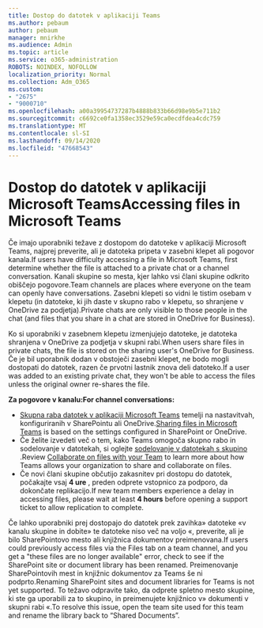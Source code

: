 ```yaml
---
title: Dostop do datotek v aplikaciji Teams
ms.author: pebaum
author: pebaum
manager: mnirkhe
ms.audience: Admin
ms.topic: article
ms.service: o365-administration
ROBOTS: NOINDEX, NOFOLLOW
localization_priority: Normal
ms.collection: Adm_O365
ms.custom:
- "2675"
- "9000710"
ms.openlocfilehash: a00a39954737287b4888b833b66d98e9b5e711b2
ms.sourcegitcommit: c6692ce0fa1358ec3529e59ca0ecdfdea4cdc759
ms.translationtype: MT
ms.contentlocale: sl-SI
ms.lasthandoff: 09/14/2020
ms.locfileid: "47668543"
---
```

# <a name="accessing-files-in-microsoft-teams"></a><span data-ttu-id="3f1a1-102">Dostop do datotek v aplikaciji Microsoft Teams</span><span class="sxs-lookup"><span data-stu-id="3f1a1-102">Accessing files in Microsoft Teams</span></span>

<span data-ttu-id="3f1a1-103">Če imajo uporabniki težave z dostopom do datoteke v aplikaciji Microsoft Teams, najprej preverite, ali je datoteka pripeta v zasebni klepet ali pogovor kanala.</span><span class="sxs-lookup"><span data-stu-id="3f1a1-103">If users have difficulty accessing a file in Microsoft Teams, first determine whether the file is attached to a private chat or a channel conversation.</span></span> <span data-ttu-id="3f1a1-104">Kanali skupine so mesta, kjer lahko vsi člani skupine odkrito obiščejo pogovore.</span><span class="sxs-lookup"><span data-stu-id="3f1a1-104">Team channels are places where everyone on the team can openly have conversations.</span></span> <span data-ttu-id="3f1a1-105">Zasebni klepeti so vidni le tistim osebam v klepetu (in datoteke, ki jih daste v skupno rabo v klepetu, so shranjene v OneDrive za podjetja).</span><span class="sxs-lookup"><span data-stu-id="3f1a1-105">Private chats are only visible to those people in the chat (and files that you share in a chat are stored in OneDrive for Business).</span></span>

<span data-ttu-id="3f1a1-106">Ko si uporabniki v zasebnem klepetu izmenjujejo datoteke, je datoteka shranjena v OneDrive za podjetja v skupni rabi.</span><span class="sxs-lookup"><span data-stu-id="3f1a1-106">When users share files in private chats, the file is stored on the sharing user's OneDrive for Business.</span></span> <span data-ttu-id="3f1a1-107">Če je bil uporabnik dodan v obstoječi zasebni klepet, ne bodo mogli dostopati do datotek, razen če prvotni lastnik znova deli datoteko.</span><span class="sxs-lookup"><span data-stu-id="3f1a1-107">If a user was added to an existing private chat, they won't be able to access the files unless the original owner re-shares the file.</span></span>    

<span data-ttu-id="3f1a1-108">**Za pogovore v kanalu:**</span><span class="sxs-lookup"><span data-stu-id="3f1a1-108">**For channel conversations:**</span></span>

- <span data-ttu-id="3f1a1-109">[Skupna raba datotek v aplikaciji Microsoft Teams](https://docs.microsoft.com/MicrosoftTeams/sharing-files-in-teams) temelji na nastavitvah, konfiguriranih v SharePointu ali OneDrive.</span><span class="sxs-lookup"><span data-stu-id="3f1a1-109">[Sharing files in Microsoft Teams](https://docs.microsoft.com/MicrosoftTeams/sharing-files-in-teams) is based on the settings configured in SharePoint or OneDrive.</span></span> 
- <span data-ttu-id="3f1a1-110">Če želite izvedeti več o tem, kako Teams omogoča skupno rabo in sodelovanje v datotekah, si oglejte [sodelovanje v datotekah s skupino](https://support.office.com/article/Collaborate-on-files-with-your-Team-9b200289-dbac-4823-85bd-628a5c7bb0ae) .</span><span class="sxs-lookup"><span data-stu-id="3f1a1-110">Review [Collaborate on files with your Team](https://support.office.com/article/Collaborate-on-files-with-your-Team-9b200289-dbac-4823-85bd-628a5c7bb0ae) to learn more about how Teams allows your organization to share and collaborate on files.</span></span> 
- <span data-ttu-id="3f1a1-111">Če novi člani skupine občutijo zakasnitev pri dostopu do datotek, počakajte vsaj **4 ure** , preden odprete vstopnico za podporo, da dokončate replikacijo.</span><span class="sxs-lookup"><span data-stu-id="3f1a1-111">If new team members experience a delay in accessing files, please wait at least **4 hours** before opening a support ticket to allow replication to complete.</span></span> 

<span data-ttu-id="3f1a1-112">Če lahko uporabniki prej dostopajo do datotek prek zavihka» datoteke «v kanalu skupine in dobite» te datoteke niso več na voljo «, preverite, ali je bilo SharePointovo mesto ali knjižnica dokumentov preimenovana.</span><span class="sxs-lookup"><span data-stu-id="3f1a1-112">If users could previously access files via the Files tab on a team channel, and you get a "these files are no longer available" error, check to see if the SharePoint site or document library has been renamed.</span></span> <span data-ttu-id="3f1a1-113">Preimenovanje SharePointovih mest in knjižnic dokumentov za Teams še ni podprto.</span><span class="sxs-lookup"><span data-stu-id="3f1a1-113">Renaming SharePoint sites and document libraries for Teams is not yet supported.</span></span> <span data-ttu-id="3f1a1-114">To težavo odpravite tako, da odprete spletno mesto skupine, ki ste ga uporabili za to skupino, in preimenujete knjižnico v» dokumenti v skupni rabi «.</span><span class="sxs-lookup"><span data-stu-id="3f1a1-114">To resolve this issue, open the team site used for this team and rename the library back to “Shared Documents”.</span></span>